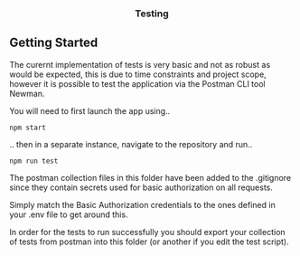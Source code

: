 <h3 align="center">Testing</h3>

## Getting Started <a name = "getting_started"></a>
The curernt implementation of tests is very basic and not as robust as would be expected, this is due to time constraints and project scope, however it is possible to test the application via the Postman CLI tool Newman. 

You will need to first launch the app using..
```
npm start
```
.. then in a separate instance, navigate to the repository and run..
```
npm run test
```

The postman collection files in this folder have been added to the .gitignore since they contain secrets used for basic authorization on all requests. 

Simply match the Basic Authorization credentials to the ones defined in your .env file to get around this. 

In order for the tests to run successfully you should export your collection of tests from postman into this folder (or another if you edit the test script).
